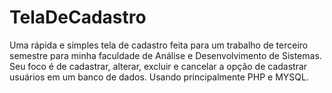 # TelaDeCadastro
Uma rápida e simples tela de cadastro feita para um trabalho de terceiro semestre para minha faculdade de Análise e Desenvolvimento de Sistemas. Seu foco é de cadastrar, alterar, excluir e cancelar a opção de cadastrar usuários em um banco de dados. Usando principalmente PHP e MYSQL.
